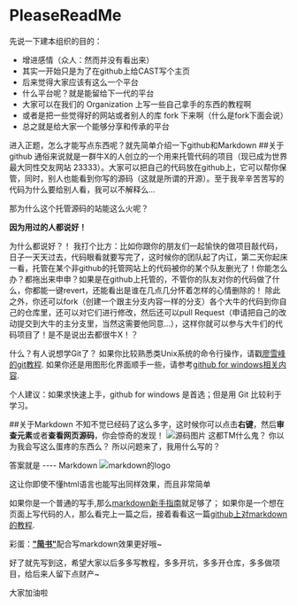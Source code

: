# PleaseReadMe

先说一下建本组织的目的：
- 增进感情（众人：然而并没有看出来）
- 其实一开始只是为了在github上给CAST写个主页
- 后来觉得大家应该有这么一个平台
- 什么平台呢？就是能留给下一代的平台
- 大家可以在我们的 Organization 上写一些自己拿手的东西的教程啊
- 或者是把一些觉得好的网站或者别人的库 fork 下来啊（什么是fork下面会说）
- 总之就是给大家一个能够分享和传承的平台

进入正题，怎么才能写点东西呢？就先简单介绍一下github和Markdown
##关于github
通俗来说就是一群牛X的人创立的一个用来托管代码的项目（现已成为世界最大同性交友网站 23333）。大家可以把自己的代码放在github上，它可以帮你保管，同时，别人也能看到你写的源码（这就是所谓的开源）。至于我辛辛苦苦写的代码为什么要给别人看，我可以不解释么...

那为什么这个托管源码的站能这么火呢？

**因为用过的人都说好！**

为什么都说好？！
我打个比方：比如你跟你的朋友们一起愉快的做项目敲代码，日子一天天过去，代码眼看就要写完了，这时候你的团队起了内讧，第二天你起床一看，托管在某个非github的托管网站上的代码被你的某个队友删光了！你能怎么办？都拖出来申申？如果是在github上托管的，不管你的队友对你的代码做了什么，你都能一键revert，还能看出是谁在几点几分怀着怎样的心情删除的！
除此之外，你还可以fork（创建一个跟主分支内容一样的分支）各个大牛的代码到你自己的仓库里，还可以对它们进行修改，然后还可以pull Request（申请把自己的改动提交到大牛的主分支里，当然这需要他同意...），这样你就可以参与大牛们的代码项目了！是不是说出去都很牛X！？

什么？有人说想学Git了？
如果你比较熟悉类Unix系统的命令行操作，请戳[廖雪峰的git教程](http://www.liaoxuefeng.com/wiki/0013739516305929606dd18361248578c67b8067c8c017b000).
如果你还是用图形化界面顺手一些，请参考[github for windows相关内容](https://www.baidu.com/s?wd=github%20for%20windows&rsv_spt=1&issp=1&f=8&rsv_bp=0&rsv_idx=2&ie=utf-8&tn=monline_5_dg&rsv_enter=1&rsv_sug3=9&rsv_sug1=8&oq=github&rsv_pq=8b6ee88e000022e8&rsv_t=3264ugafq%2BogoWnJRknpAB%2Bl0lUzqQCuRvfYnyyPiPDEwyCeTr%2FmRdpfKextnC0xHDV2).

个人建议：如果求快速上手，github for windows 是首选；但是用 Git 比较利于学习。

##关于Markdown
不知不觉已经码了这么多字，这时候你可以点击**右键**，然后**审查元素**或者**查看网页源码**，你会惊奇的发现！
![源码图片](http://i3.tietuku.com/01736136593a03a4.png)
这都TM什么鬼？
你以为我会写这么蛋疼的东西么？
所以问题来了，我用什么写的？

答案就是 ---- Markdown
![markdown的logo](http://i3.tietuku.com/7cdf422c12852b97.png)

这让你即使不懂html语言也能写出同样效果，而且非常简单

如果你是一个普通的写手,那么[markdown新手指南](http://www.jianshu.com/p/q81RER)就足够了；
如果你是一个想在页面上写代码的人，那么看完上一篇之后，接着看看这一篇[github上对markdown的教程](https://guides.github.com/features/mastering-markdown/).

彩蛋：[**"简书"**](http://www.jianshu.com/)配合写markdown效果更好哦~

好了就先写到这，希望大家以后多多写教程，多多开坑，多多开仓库，多多做项目，给后来人留下点财产~

大家加油啦
